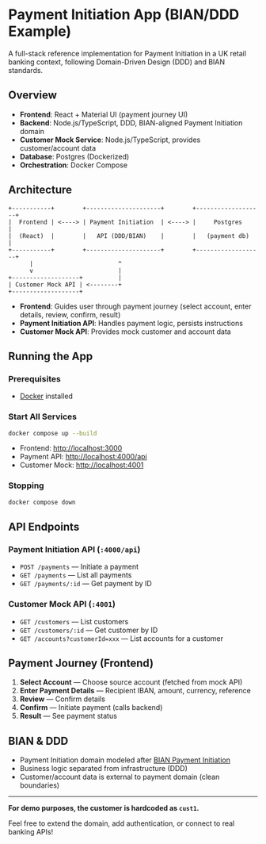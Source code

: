 # Payment Initiation App (BIAN/DDD Example)

A full-stack reference implementation for Payment Initiation in a UK retail banking context, following Domain-Driven Design (DDD) and BIAN standards.

## Overview
- **Frontend**: React + Material UI (payment journey UI)
- **Backend**: Node.js/TypeScript, DDD, BIAN-aligned Payment Initiation domain
- **Customer Mock Service**: Node.js/TypeScript, provides customer/account data
- **Database**: Postgres (Dockerized)
- **Orchestration**: Docker Compose

## Architecture
```
+-----------+        +---------------------+        +-------------------+
|  Frontend | <----> | Payment Initiation  | <----> |     Postgres      |
|  (React)  |        |   API (DDD/BIAN)    |        |   (payment db)    |
+-----------+        +---------------------+        +-------------------+
      |                        ^
      v                        |
+-------------------+          |
| Customer Mock API | <--------+
+-------------------+
```

- **Frontend**: Guides user through payment journey (select account, enter details, review, confirm, result)
- **Payment Initiation API**: Handles payment logic, persists instructions
- **Customer Mock API**: Provides mock customer and account data

## Running the App

### Prerequisites
- [Docker](https://www.docker.com/products/docker-desktop) installed

### Start All Services
```sh
docker compose up --build
```
- Frontend: [http://localhost:3000](http://localhost:3000)
- Payment API: [http://localhost:4000/api](http://localhost:4000/api)
- Customer Mock: [http://localhost:4001](http://localhost:4001)

### Stopping
```sh
docker compose down
```

## API Endpoints

### Payment Initiation API (`:4000/api`)
- `POST /payments` — Initiate a payment
- `GET /payments` — List all payments
- `GET /payments/:id` — Get payment by ID

### Customer Mock API (`:4001`)
- `GET /customers` — List customers
- `GET /customers/:id` — Get customer by ID
- `GET /accounts?customerId=xxx` — List accounts for a customer

## Payment Journey (Frontend)
1. **Select Account** — Choose source account (fetched from mock API)
2. **Enter Payment Details** — Recipient IBAN, amount, currency, reference
3. **Review** — Confirm details
4. **Confirm** — Initiate payment (calls backend)
5. **Result** — See payment status

## BIAN & DDD
- Payment Initiation domain modeled after [BIAN Payment Initiation](https://bian.org/servicedomain/payment-initiation/)
- Business logic separated from infrastructure (DDD)
- Customer/account data is external to payment domain (clean boundaries)

---

**For demo purposes, the customer is hardcoded as `cust1`.**

Feel free to extend the domain, add authentication, or connect to real banking APIs!